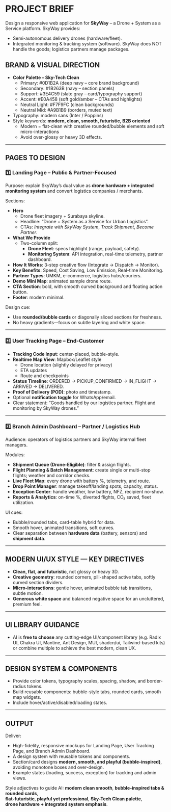 # PROJECT BRIEF
Design a responsive web application for **SkyWay** – a Drone + System as a Service platform.
SkyWay provides:
- Semi-autonomous delivery drones (hardware/fleet).
- Integrated monitoring & tracking system (software).
SkyWay does NOT handle the goods; logistics partners manage packages.

## BRAND & VISUAL DIRECTION
- **Color Palette – Sky-Tech Clean**
  - Primary: #0D1B2A (deep navy – core brand background)
  - Secondary: #1B263B (navy – section panels)
  - Support: #3E4C59 (slate gray – card/typography support)
  - Accent: #E0A458 (soft gold/amber – CTAs and highlights)
  - Neutral Light: #F7F9FC (clean backgrounds)
  - Neutral Mid: #A9B1B9 (borders, muted text)
- Typography: modern sans (Inter / Poppins)
- Style keywords: **modern, clean, smooth, futuristic, B2B oriented**
  - Modern = flat-clean with creative rounded/bubble elements and soft micro-interactions
  - Avoid over-glossy or heavy 3D effects.

---

## PAGES TO DESIGN

### 1️⃣ Landing Page – Public & Partner-Focused
Purpose: explain SkyWay’s dual value as **drone hardware + integrated monitoring system** and convert logistics companies / merchants.

Sections:
- **Hero**  
  - Drone fleet imagery + Surabaya skyline.  
  - Headline: “Drone + System as a Service for Urban Logistics”.  
  - CTAs: *Integrate with SkyWay System*, *Track Shipment*, *Become Partner*.
- **What We Provide**  
  - Two-column split:  
    - **Drone Fleet**: specs highlight (range, payload, safety).  
    - **Monitoring System**: API integration, real-time telemetry, partner dashboard.
- **How It Works**: 3-step creative flow (Integrate → Dispatch → Monitor).
- **Key Benefits**: Speed, Cost Saving, Low Emission, Real-time Monitoring.
- **Partner Types**: UMKM, e-commerce, logistics hubs/couriers.
- **Demo Mini Map**: animated sample drone route.
- **CTA Section**: bold, with smooth curved background and floating action button.
- **Footer**: modern minimal.

Design cue:
- Use **rounded/bubble cards** or diagonally sliced sections for freshness.
- No heavy gradients—focus on subtle layering and white space.

---

### 2️⃣ User Tracking Page – End-Customer
- **Tracking Code Input**: center-placed, bubble-style.
- **Realtime Map View**: Mapbox/Leaflet style
  - Drone location (slightly delayed for privacy)
  - ETA updates
  - Route and checkpoints
- **Status Timeline**: ORDERED → PICKUP_CONFIRMED → IN_FLIGHT → ARRIVED → DELIVERED.
- **Proof of Delivery (POD)**: photo and timestamp.
- Optional **notification toggle** for WhatsApp/email.
- Clear statement: “Goods handled by our logistics partner. Flight and monitoring by SkyWay drones.”

---

### 3️⃣ Branch Admin Dashboard – Partner / Logistics Hub
Audience: operators of logistics partners and SkyWay internal fleet managers.

Modules:
- **Shipment Queue (Drone-Eligible)**: filter & assign flights.
- **Flight Planning & Batch Management**: create single or multi-stop flights; weather and corridor checks.
- **Live Fleet Map**: every drone with battery %, telemetry, and route.
- **Drop Point Manager**: manage takeoff/landing spots, capacity, status.
- **Exception Center**: handle weather, low battery, NFZ, recipient no-show.
- **Reports & Analytics**: on-time %, diverted flights, CO₂ saved, fleet utilization.

UI cues:
- Bubble/rounded tabs, card-table hybrid for data.
- Smooth hover, animated transitions, soft curves.
- Clear separation between **hardware data** (battery, sensors) and **shipment data**.

---

## MODERN UI/UX STYLE — KEY DIRECTIVES
- **Clean, flat, and futuristic**, not glossy or heavy 3D.
- **Creative geometry**: rounded corners, pill-shaped active tabs, softly curved section dividers.
- **Micro-interactions**: gentle hover, animated bubble tab transitions, subtle motion.
- **Generous white space** and balanced negative space for an uncluttered, premium feel.

---

## UI LIBRARY GUIDANCE
- AI is **free to choose** any cutting-edge UI/component library
  (e.g. Radix UI, Chakra UI, Mantine, Ant Design, MUI, shadcn/ui, Tailwind-based kits)
  or combine multiple to achieve the best modern, clean UX.

---

## DESIGN SYSTEM & COMPONENTS
- Provide color tokens, typography scales, spacing, shadow, and border-radius tokens.
- Build reusable components: bubble-style tabs, rounded cards, smooth map widgets.
- Include hover/active/disabled/loading states.

---

## OUTPUT
Deliver:
- High-fidelity, responsive mockups for Landing Page, User Tracking Page, and Branch Admin Dashboard.
- A design system with reusable tokens and components.
- Section/card designs **modern, smooth, and playful (bubble-inspired)**, avoiding monotone boxes and over-design.
- Example states (loading, success, exception) for tracking and admin views.

Style adjectives to guide AI:
**modern clean smooth**, **bubble-inspired tabs & rounded cards**,  
**flat-futuristic**, **playful yet professional**, **Sky-Tech Clean palette**,  
**drone hardware + integrated system emphasis**.
